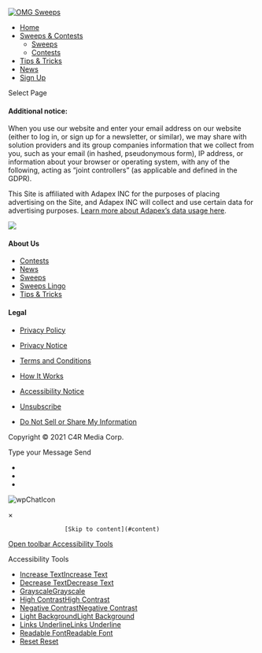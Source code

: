 [![OMG Sweeps](https://omgsweeps.com/wp-content/uploads/2024/06/OMG-logo-negative.png)](https://omgsweeps.com/)

* [Home](https://omgsweeps.com/)
* [Sweeps & Contests](#)
    * [Sweeps](https://omgsweeps.com/sweeps/)
    * [Contests](https://omgsweeps.com/contests/)
* [Tips & Tricks](https://omgsweeps.com/tips-tricks/)
* [News](https://omgsweeps.com/news/)
* [Sign Up](https://omgsweeps.com/sign-up/)

Select Page

#### Additional notice:

When you use our website and enter your email address on our website (either to log in, or sign up for a newsletter, or similar), we may share with solution providers and its group companies information that we collect from you, such as your email (in hashed, pseudonymous form), IP address, or information about your browser or operating system, with any of the following, acting as “joint controllers” (as applicable and defined in the GDPR).

This Site is affiliated with Adapex INC for the purposes of placing advertising on the Site, and Adapex INC will collect and use certain data for advertising purposes. [Learn more about Adapex’s data usage here](https://t.sidekickopen52.com/Ctc/T+23284/cFlD404/Jks2-6qcW69sMD-6lZ3kQW7B59QB86qKd9V5-nBG6gdyszW3YLp4T1ML6BtW7MY9P659wQDxW9fZ-Ck8VxFtKW5mg5p14HBsXRW6ZvJY721q5jqW6t06px86JT2BW2RrH9z73bg2BW92qr9B2X3hYCW94Hb5_9cfDmJW7-Lwdn72RNW-W6Bfv3J1LP8mSW3-5GCW8dXSjPW1CHzYQ6_jrvXW6tyFhm3lpLJBW3vpxrH54xCj7W5Xb_1V3psX-PW5ph2p735N4sdVmgL411sRFDBdMWtn404).

![](https://omgsweeps.com/wp-content/uploads/2024/06/OMG-logo-negative-300x70.png)

#### About Us

* [Contests](https://omgsweeps.com/contests/)
* [News](https://omgsweeps.com/news/)
* [Sweeps](https://omgsweeps.com/sweeps/)
* [Sweeps Lingo](https://omgsweeps.com/sweeps-lingo/)
* [Tips & Tricks](https://omgsweeps.com/tips-tricks/)

#### Legal

* [Privacy Policy](https://omgsweeps.com/privacy-policy/)
* [Privacy Notice](https://omgsweeps.com/privacy-notice-2/)
* [Terms and Conditions](https://omgsweeps.com/terms-conditions/)
* [How It Works](https://omgsweeps.com/how-it-works/)
* [Accessibility Notice](https://omgsweeps.com/accessibility-notice/)
* [Unsubscribe](https://reg.omgsweeps.com/unsub.aspx)

* [Do Not Sell or Share My Information](https://omgsweeps.com/do-not-sell-my-information/)

Copyright © 2021 C4R Media Corp.

Type your Message  Send

* 
* 
* 

![wpChatIcon](https://wimgdev.com/wp-content/uploads/2021/02/Diamond.png)

× 

                    [Skip to content](#content)

[Open toolbar Accessibility Tools](javascript:void(0); "Accessibility Tools")

Accessibility Tools

* [Increase TextIncrease Text](#)
* [Decrease TextDecrease Text](#)
* [GrayscaleGrayscale](#)
* [High ContrastHigh Contrast](#)
* [Negative ContrastNegative Contrast](#)
* [Light BackgroundLight Background](#)
* [Links UnderlineLinks Underline](#)
* [Readable FontReadable Font](#)
* [Reset Reset](#)